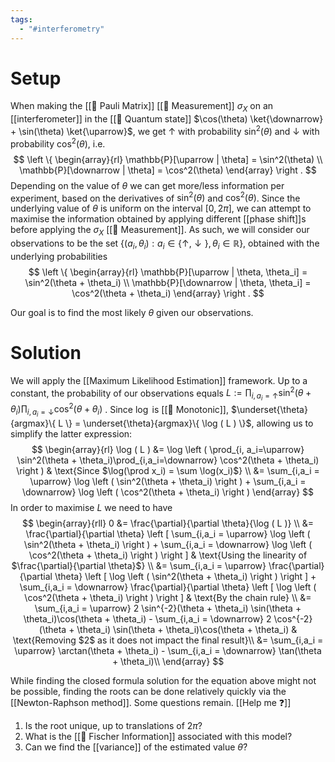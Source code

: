 ```yaml
---
tags:
  - "#interferometry"
---
```

# Setup
When making the [[📘 Pauli Matrix]] [[📘 Measurement]] $\sigma_X$ on an [[interferometer]] in the [[📘 Quantum state]] $\cos(\theta) \ket{\downarrow} + \sin(\theta) \ket{\uparrow}$, we get $\uparrow$ with probability $\sin^2(\theta)$ and $\downarrow$ with probability $\cos^2(\theta)$, i.e.
$$
\left \{
\begin{array}{rl}
\mathbb{P}[\uparrow | \theta] = \sin^2(\theta) \\
\mathbb{P}[\downarrow | \theta] = \cos^2(\theta)
\end{array}
\right .
$$
Depending on the value of $\theta$ we can get more/less information per experiment, based on the derivatives of $\sin^2(\theta )$ and $\cos^2( \theta )$. Since the underlying value of $\theta$ is uniform on the interval $[0, 2 \pi]$, we can attempt to maximise the information obtained by applying different [[phase shift]]s before applying the $\sigma_X$ [[📘 Measurement]]. As such, we will consider our observations to be the set $\{ (a_i, \theta_i): a_i \in \{ \uparrow, \downarrow \}, \theta_i \in \mathbb{R} \}$, obtained with the underlying probabilities
$$
\left \{
\begin{array}{rl}
\mathbb{P}[\uparrow | \theta, \theta_i] = \sin^2(\theta + \theta_i) \\
\mathbb{P}[\downarrow | \theta, \theta_i] = \cos^2(\theta + \theta_i)
\end{array}
\right .
$$

Our goal is to find the most likely $\theta$ given our observations.

# Solution
We will apply the [[Maximum Likelihood Estimation]] framework. Up to a constant, the probability of our observations equals $L := \prod_{i, a_i=\uparrow} \sin^2(\theta + \theta_i)\prod_{i,a_i=\downarrow} \cos^2(\theta + \theta_i)$ . Since $\log$ is [[📘 Monotonic]], $\underset{\theta}{argmax}\{ L \} = \underset{\theta}{argmax}\{ \log ( L ) \}$, allowing us to simplify the latter expression:
$$
\begin{array}{rl}
\log ( L ) &= \log \left ( \prod_{i, a_i=\uparrow} \sin^2(\theta + \theta_i)\prod_{i,a_i=\downarrow} \cos^2(\theta + \theta_i) \right ) & \text{Since $\log(\prod x_i) = \sum \log(x_i)$} \\
 &= \sum_{i,a_i = \uparrow} \log \left ( \sin^2(\theta + \theta_i) \right ) + \sum_{i,a_i = \downarrow} \log \left ( \cos^2(\theta + \theta_i) \right )
\end{array}
$$
In order to maximise $L$ we need to have
$$
\begin{array}{rll}
0 &= \frac{\partial}{\partial \theta}{\log ( L )} \\
&= \frac{\partial}{\partial \theta} \left [ \sum_{i,a_i = \uparrow} \log \left ( \sin^2(\theta + \theta_i) \right ) + \sum_{i,a_i = \downarrow} \log \left ( \cos^2(\theta + \theta_i) \right ) \right ] & \text{Using the linearity of $\frac{\partial}{\partial \theta}$} \\ 
&= \sum_{i,a_i = \uparrow} \frac{\partial}{\partial \theta} \left [ \log \left ( \sin^2(\theta + \theta_i) \right ) \right ] + \sum_{i,a_i = \downarrow} \frac{\partial}{\partial \theta} \left [ \log \left ( \cos^2(\theta + \theta_i) \right ) \right ] & \text{By the chain rule} \\
&= \sum_{i,a_i = \uparrow} 2 \sin^{-2}(\theta + \theta_i) \sin(\theta + \theta_i)\cos(\theta + \theta_i) - \sum_{i,a_i = \downarrow} 2 \cos^{-2}(\theta + \theta_i) \sin(\theta + \theta_i)\cos(\theta + \theta_i) & \text{Removing $2$ as it does not impact the final result}\\
&= \sum_{i,a_i = \uparrow} \arctan(\theta + \theta_i) - \sum_{i,a_i = \downarrow} \tan(\theta + \theta_i)\\
\end{array}
$$

While finding the closed formula solution for the equation above might not be possible, finding the roots can be done relatively quickly via the [[Newton-Raphson method]]. Some questions remain. [[Help me ❓]]
1. Is the root unique, up to translations of $2 \pi$? 
2. What is the [[📘 Fischer Information]] associated with this model?
3. Can we find the [[variance]] of the estimated value $\bar \theta$?